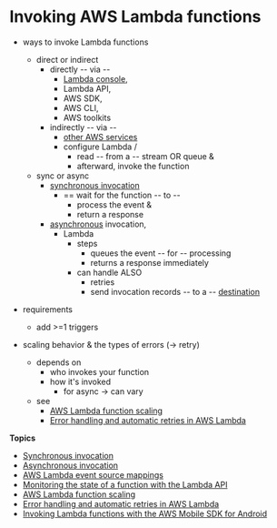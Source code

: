 # Invoking AWS Lambda functions<a name="lambda-invocation"></a>

* ways to invoke Lambda functions
  * direct or indirect
    * directly -- via --
      * [Lambda console](getting-started-create-function.md#get-started-invoke-manually),
      * Lambda API,
      * AWS SDK,
      * AWS CLI,
      * AWS toolkits
    * indirectly -- via --
      * [other AWS services](lambda-services.md)
      * configure Lambda / 
        * read -- from a -- stream OR queue &
        * afterward, invoke the function
  * sync or async
    * [synchronous invocation](invocation-sync.md)
      * == wait for the function -- to --
        * process the event &
        * return a response
    * [asynchronous](invocation-async.md) invocation,
      * Lambda
        * steps
          * queues the event -- for -- processing
          * returns a response immediately 
        * can handle ALSO
          * retries
          * send invocation records -- to a -- [destination](invocation-async.md#invocation-async-destinations)

* requirements
  * add >=1 triggers

* scaling behavior & the types of errors (-> retry)
  * depends on
    * who invokes your function
    * how it's invoked
      * for async -> can vary
  * see 
    * [AWS Lambda function scaling](invocation-scaling.md)
    * [Error handling and automatic retries in AWS Lambda](invocation-retries.md) 

**Topics**
+ [Synchronous invocation](invocation-sync.md)
+ [Asynchronous invocation](invocation-async.md)
+ [AWS Lambda event source mappings](invocation-eventsourcemapping.md)
+ [Monitoring the state of a function with the Lambda API](functions-states.md)
+ [AWS Lambda function scaling](invocation-scaling.md)
+ [Error handling and automatic retries in AWS Lambda](invocation-retries.md)
+ [Invoking Lambda functions with the AWS Mobile SDK for Android](with-on-demand-custom-android.md)